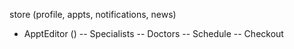 store (profile, appts, notifications, news)
  - ApptEditor ()
    -- Specialists
    -- Doctors
    -- Schedule
    -- Checkout
